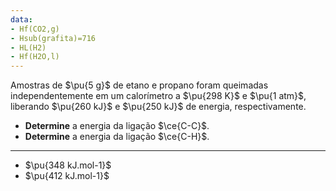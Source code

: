 ```yaml
---
data:
- Hf(CO2,g)
- Hsub(grafita)=716
- HL(H2)
- Hf(H2O,l)
---
```


Amostras de $\pu{5 g}$ de etano e propano foram queimadas independentemente em um calorímetro a $\pu{298 K}$ e $\pu{1 atm}$, liberando $\pu{260 kJ}$ e $\pu{250 kJ}$ de energia, respectivamente.

- **Determine** a energia da ligação $\ce{C-C}$.
- **Determine** a energia da ligação $\ce{C-H}$.

---

- $\pu{348 kJ.mol-1}$
- $\pu{412 kJ.mol-1}$
